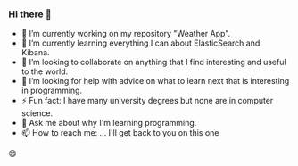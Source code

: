 ### Hi there 👋

- 🔭 I’m currently working on my repository "Weather App".
- 🌱 I’m currently learning everything I can about ElasticSearch and Kibana.
- 👯 I’m looking to collaborate on anything that I find interesting and useful to the world.
- 🤔 I’m looking for help with advice on what to learn next that is interesting in programming.
- ⚡ Fun fact: I have many university degrees but none are in computer science.
- 💬 Ask me about why I'm learning programming.  
- 📫 How to reach me: ... I'll get back to you on this one

😄

